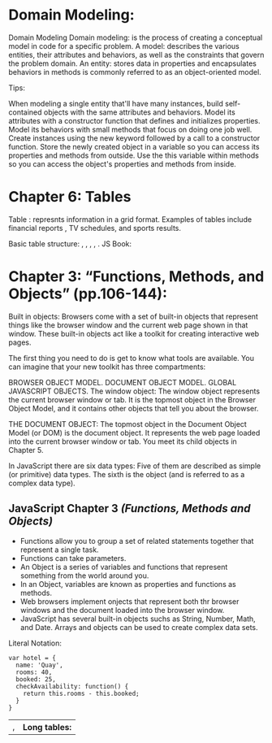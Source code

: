 # Domain Modeling:
Domain Modeling
Domain modeling: is the process of creating a conceptual model in code for a specific problem. A model: describes the various entities, their attributes and behaviors, as well as the constraints that govern the problem domain. An entity: stores data in properties and encapsulates behaviors in methods is commonly referred to as an object-oriented model.

Tips:

When modeling a single entity that'll have many instances, build self-contained objects with the same attributes and behaviors.
Model its attributes with a constructor function that defines and initializes properties.
Model its behaviors with small methods that focus on doing one job well.
Create instances using the new keyword followed by a call to a constructor function.
Store the newly created object in a variable so you can access its properties and methods from outside.
Use the this variable within methods so you can access the object's properties and methods from inside.


# Chapter 6: Tables 
Table : represnts information in a grid format. Examples of tables include financial reports , TV schedules, and sports results.

Basic table structure: <table>, <tr>, <td>, <th>
Long tables: <thead>, <tbody>, <tfoot>.
JS Book:
# Chapter 3: “Functions, Methods, and Objects” (pp.106-144):
Built in objects: Browsers come with a set of built-in objects that represent things like the browser window and the current web page shown in that window. These built-in objects act like a toolkit for creating interactive web pages.

The first thing you need to do is get to know what tools are available. You can imagine that your new toolkit has three compartments:

BROWSER OBJECT MODEL.
DOCUMENT OBJECT MODEL.
GLOBAL JAVASCRIPT OBJECTS.
The window object: The window object represents the current browser window or tab. It is the topmost object in the Browser Object Model, and it contains other objects that tell you about the browser.

THE DOCUMENT OBJECT: The topmost object in the Document Object Model (or DOM) is the document object. It represents the web page loaded into the current browser window or tab. You meet its child objects in Chapter 5.

In JavaScript there are six data types: Five of them are described as simple (or primitive) data types. The sixth is the object (and is referred to as a complex data type).



## JavaScript Chapter 3 *(Functions, Methods and Objects)*

- Functions allow you to group a set of related statements together that represent a single task.
- Functions can take parameters.
- An Object is a series of variables and functions that represent something from the world around you.
- In an Object, variables are known as properties and functions as methods. 
- Web browsers implement onjects that represent both thr browser windows and the document loaded into the browser window.
- JavaScript has several built-in objects suchs as String, Number, Math, and Date.
Arrays and objects can be used to create complex data sets. 

Literal Notation:

```
var hotel = { 
  name: 'Quay', 
  rooms: 40, 
  booked: 25, 
  checkAvailability: function() { 
    return this.rooms - this.booked; 
  } 
} 
```